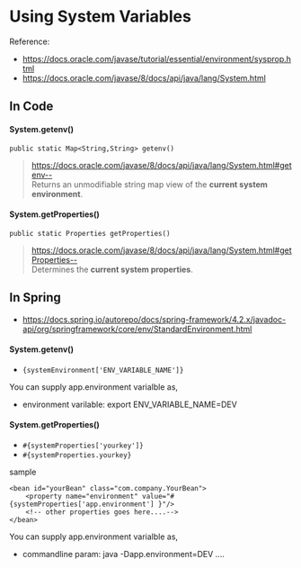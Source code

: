 # Using System Variables

Reference: 
* https://docs.oracle.com/javase/tutorial/essential/environment/sysprop.html
* https://docs.oracle.com/javase/8/docs/api/java/lang/System.html

## In Code

#### System.getenv()
```
public static Map<String,String> getenv()
```
> https://docs.oracle.com/javase/8/docs/api/java/lang/System.html#getenv--  
> Returns an unmodifiable string map view of the **current system environment**.   

#### System.getProperties()
```
public static Properties getProperties()
```
> https://docs.oracle.com/javase/8/docs/api/java/lang/System.html#getProperties--  
> Determines the **current system properties**.  


## In Spring
* https://docs.spring.io/autorepo/docs/spring-framework/4.2.x/javadoc-api/org/springframework/core/env/StandardEnvironment.html

#### System.getenv()
* `{systemEnvironment['ENV_VARIABLE_NAME']}`

You can supply app.environment varialble as,
* environment varilable: export ENV_VARIABLE_NAME=DEV

#### System.getProperties()
* `#{systemProperties['yourkey']}`
* `#{systemProperties.yourkey}`

sample
```
<bean id="yourBean" class="com.company.YourBean">
    <property name="environment" value="#{systemProperties['app.environment'] }"/>
    <!-- other properties goes here....-->
</bean>
```

You can supply app.environment varialble as,
* commandline param:  java -Dapp.environment=DEV ....
 
